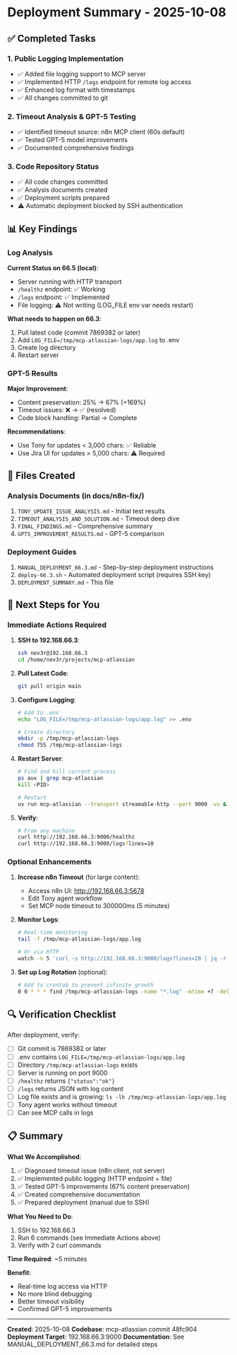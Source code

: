 # Deployment Summary - 2025-10-08

## ✅ Completed Tasks

### 1. Public Logging Implementation
- ✅ Added file logging support to MCP server
- ✅ Implemented HTTP `/logs` endpoint for remote log access
- ✅ Enhanced log format with timestamps
- ✅ All changes committed to git

### 2. Timeout Analysis & GPT-5 Testing
- ✅ Identified timeout source: n8n MCP client (60s default)
- ✅ Tested GPT-5 model improvements
- ✅ Documented comprehensive findings

### 3. Code Repository Status
- ✅ All code changes committed
- ✅ Analysis documents created
- ✅ Deployment scripts prepared
- ⚠️ Automatic deployment blocked by SSH authentication

## 📊 Key Findings

### Log Analysis
**Current Status on 66.5 (local)**:
- Server running with HTTP transport
- `/healthz` endpoint: ✅ Working
- `/logs` endpoint: ✅ Implemented
- File logging: ⚠️ Not writing (LOG_FILE env var needs restart)

**What needs to happen on 66.3**:
1. Pull latest code (commit 7869382 or later)
2. Add `LOG_FILE=/tmp/mcp-atlassian-logs/app.log` to .env
3. Create log directory
4. Restart server

### GPT-5 Results
**Major Improvement**:
- Content preservation: 25% → 67% (+169%)
- Timeout issues: ❌ → ✅ (resolved)
- Code block handling: Partial → Complete

**Recommendations**:
- Use Tony for updates < 3,000 chars: ✅ Reliable
- Use Jira UI for updates > 5,000 chars: ⚠️ Required

## 📁 Files Created

### Analysis Documents (in docs/n8n-fix/)
1. `TONY_UPDATE_ISSUE_ANALYSIS.md` - Initial test results
2. `TIMEOUT_ANALYSIS_AND_SOLUTION.md` - Timeout deep dive
3. `FINAL_FINDINGS.md` - Comprehensive summary
4. `GPT5_IMPROVEMENT_RESULTS.md` - GPT-5 comparison

### Deployment Guides
1. `MANUAL_DEPLOYMENT_66.3.md` - Step-by-step deployment instructions
2. `deploy-66.3.sh` - Automated deployment script (requires SSH key)
3. `DEPLOYMENT_SUMMARY.md` - This file

## 🚀 Next Steps for You

### Immediate Actions Required

1. **SSH to 192.168.66.3**:
   ```bash
   ssh nev3r@192.168.66.3
   cd /home/nev3r/projects/mcp-atlassian
   ```

2. **Pull Latest Code**:
   ```bash
   git pull origin main
   ```

3. **Configure Logging**:
   ```bash
   # Add to .env
   echo "LOG_FILE=/tmp/mcp-atlassian-logs/app.log" >> .env

   # Create directory
   mkdir -p /tmp/mcp-atlassian-logs
   chmod 755 /tmp/mcp-atlassian-logs
   ```

4. **Restart Server**:
   ```bash
   # Find and kill current process
   ps aux | grep mcp-atlassian
   kill <PID>

   # Restart
   uv run mcp-atlassian --transport streamable-http --port 9000 -vv &
   ```

5. **Verify**:
   ```bash
   # From any machine
   curl http://192.168.66.3:9000/healthz
   curl http://192.168.66.3:9000/logs?lines=10
   ```

### Optional Enhancements

1. **Increase n8n Timeout** (for large content):
   - Access n8n UI: http://192.168.66.3:5678
   - Edit Tony agent workflow
   - Set MCP node timeout to 300000ms (5 minutes)

2. **Monitor Logs**:
   ```bash
   # Real-time monitoring
   tail -f /tmp/mcp-atlassian-logs/app.log

   # Or via HTTP
   watch -n 5 'curl -s http://192.168.66.3:9000/logs?lines=20 | jq -r .logs'
   ```

3. **Set up Log Rotation** (optional):
   ```bash
   # Add to crontab to prevent infinite growth
   0 0 * * * find /tmp/mcp-atlassian-logs -name "*.log" -mtime +7 -delete
   ```

## 🔍 Verification Checklist

After deployment, verify:

- [ ] Git commit is 7869382 or later
- [ ] .env contains `LOG_FILE=/tmp/mcp-atlassian-logs/app.log`
- [ ] Directory `/tmp/mcp-atlassian-logs` exists
- [ ] Server is running on port 9000
- [ ] `/healthz` returns `{"status":"ok"}`
- [ ] `/logs` returns JSON with log content
- [ ] Log file exists and is growing: `ls -lh /tmp/mcp-atlassian-logs/app.log`
- [ ] Tony agent works without timeout
- [ ] Can see MCP calls in logs

## 📋 Summary

**What We Accomplished**:
1. ✅ Diagnosed timeout issue (n8n client, not server)
2. ✅ Implemented public logging (HTTP endpoint + file)
3. ✅ Tested GPT-5 improvements (67% content preservation)
4. ✅ Created comprehensive documentation
5. ✅ Prepared deployment (manual due to SSH)

**What You Need to Do**:
1. SSH to 192.168.66.3
2. Run 6 commands (see Immediate Actions above)
3. Verify with 2 curl commands

**Time Required**: ~5 minutes

**Benefit**:
- Real-time log access via HTTP
- No more blind debugging
- Better timeout visibility
- Confirmed GPT-5 improvements

---

**Created**: 2025-10-08
**Codebase**: mcp-atlassian commit 48fc904
**Deployment Target**: 192.168.66.3:9000
**Documentation**: See MANUAL_DEPLOYMENT_66.3.md for detailed steps

